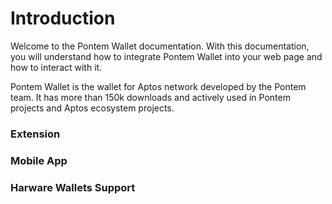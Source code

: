 # Introduction

Welcome to the Pontem Wallet documentation. With this documentation, you will understand how to integrate Pontem Wallet into your web page and how to interact with it.

Pontem Wallet is the wallet for Aptos network developed by the Pontem team. It has more than 150k downloads and actively used in Pontem projects and Aptos ecosystem projects.

### Extension

### Mobile App

### Harware Wallets Support

